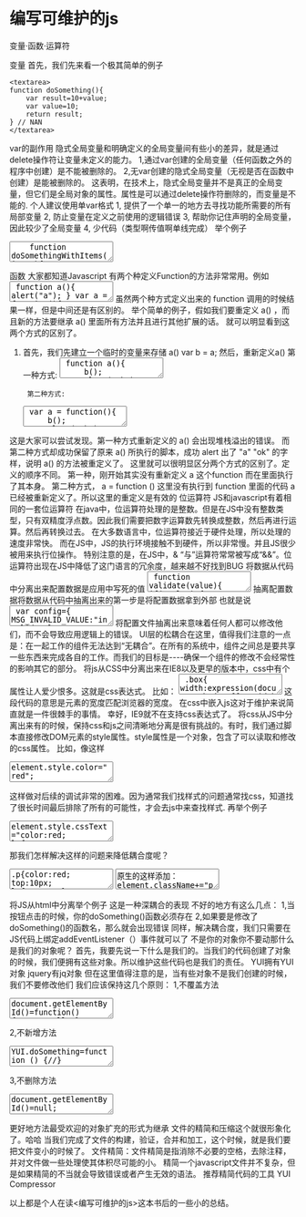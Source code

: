 <h1>编写可维护的js</h1>
变量·函数·运算符

变量
首先，我们先来看一个极其简单的例子

	<textarea>
	function doSomething(){
		var result=10+value;
		var value=10;
		return result;
	} // NAN
	</textarea>


var的副作用
隐式全局变量和明确定义的全局变量间有些小的差异，就是通过delete操作符让变量未定义的能力。
1,通过var创建的全局变量（任何函数之外的程序中创建）是不能被删除的。
2,无var创建的隐式全局变量（无视是否在函数中创建）是能被删除的。
这表明，在技术上，隐式全局变量并不是真正的全局变量，但它们是全局对象的属性。属性是可以通过delete操作符删除的，而变量是不能的.
个人建议使用单var格式
1, 提供了一个单一的地方去寻找功能所需要的所有局部变量
2, 防止变量在定义之前使用的逻辑错误
3, 帮助你记住声明的全局变量，因此较少了全局变量
4, 少代码（类型啊传值啊单线完成）
举个例子
<textarea>
	function doSomethingWithItems(items){
		var value=10,
		result=value+10,
		i,
		len;
		for(i=0,len=items.length; i++) {
			doSomething(item);
		}
	}
</textarea>

函数
大家都知道Javascript 有两个种定义Function的方法非常常用。例如
	<textarea>
		function a(){
			alert("a");
		}
		var a = function(){
			alert("a")
		}
	</textarea>
虽然两个种方式定义出来的 function 调用的时候结果一样，但是中间还是有区别的。
举个简单的例子，假如我们要重定义 a() ，而且新的方法要继承 a() 里面所有方法并且进行其他扩展的话。
就可以明显看到这两个方式的区别了。
1. 首先，我们先建立一个临时的变量来存储 a()
		var b = a;
		然后，重新定义a()
		第一种方式:
	<textarea>
	function a(){
		b();
		alert("ok");
	}
	</textarea>
		第二种方式:
	<textarea>
	var a = function(){
		b();
		alert("ok");
	}
	</textarea>
这是大家可以尝试发现。第一种方式重新定义的 a() 会出现堆栈溢出的错误。
而第二种方式却成功保留了原来 a() 所执行的脚本，成功 alert 出了 "a" "ok" 的字样，说明 a() 的方法被重定义了。
这里就可以很明显区分两个方式的区别了。定义的顺序不同。
第一种，刚开始其实没有重新定义 a 这个function 而在里面执行了其本身。
第二种方式， a = function () 这里没有执行到 function 里面的代码 a 已经被重新定义了。所以这里的重定义是有效的
位运算符
JS和javascript有着相同的一套位运算符
在java中，位运算符处理的是整数。但是在JS中没有整数类型，只有双精度浮点数。因此我们需要把数字运算数先转换成整数，然后再进行运算。然后再转换过去。
在大多数语言中，位运算符接近于硬件处理，所以处理的速度非常快。
而在JS中，JS的执行环境接触不到硬件，所以非常慢。并且JS很少被用来执行位操作。
特别注意的是，在JS中，& “与”运算符常常被写成“&&”。位运算符出现在JS中降低了这门语言的冗余度，越来越不好找到BUG
将数据从代码中分离出来配置数据是应用中写死的值
	<textarea>
		function validate(value){
			if(!value) {
				alert("invalid value");
				location.href="/errors/invalid.php"
			}
		}
		function toggle(element){
			if(hasClass(element,"selected")){
				removeClass(element,"selected");
			}else {
				addClass(element,"selected");
			}
		}
	</textarea>
抽离配置数据将数据从代码中抽离出来的第一步是将配置数据拿到外部
也就是说
	<textarea>
		var config={
			MSG_INVALID_VALUE:"incalid value",
			URL_INVALID:"/errors/invalid.php",
			CSS_SELECTED:"SELECTED"
		};
	</textarea>	
将配置文件抽离出来意味着任何人都可以修改他们，而不会导致应用逻辑上的错误。
UI层的松耦合在这里，值得我们注意的一点是：在一起工作的组件无法达到“无耦合”。在所有的系统中，组件之间总是要共享一些东西来完成各自的工作。而我们的目标是----确保一个组件的修改不会经常性的影响其它的部分。
将js从CSS中分离出来在IE8以及更早的版本中，css中有个属性让人爱少恨多。这就是css表达式。
比如：
	<textarea>
	.box{
		width:expression(document.body.offsetWidth+"px");
	}
	</textarea>
这段代码的意思是元素的宽度匹配浏览器的宽度。
在css中嵌入js这对于维护来说简直就是一件很棘手的事情。
幸好，IE9就不在支持css表达式了。
将css从JS中分离出来有的时候，保持css和js之间清晰地分离是很有挑战的。有时，我们通过脚本直接修改DOM元素的style属性。style属性是一个对象，包含了可以读取和修改的css属性。
比如，像这样

<textarea>element.style.color="red";</textarea>	
这样做对后续的调试非常的困难。因为通常我们找样式的问题通常找css，知道找了很长时间最后排除了所有的可能性，才会去js中来查找样式.
再举个例子
<textarea>element.style.cssText="color:red; left:10px; top:10px;"</textarea>	
那我们怎样解决这样的问题来降低耦合度呢？
<textarea>.p{color:red; top:10px; left:10px;"}</textarea>
<textarea>
原生的这样添加：element.className+="p";
HTML5中这样添加：element.classList.add("p");
YUI中这样添加：Y.one(element).addClass("p");
JQ中是这样添加：$(element).addClass("p");
DOJO中这样添加：Dojo.addClass(element,"p");
</textarea>
将JS从html中分离举个例子
这是一种深耦合的表现
不好的地方有这么几点：
1,当按钮点击的时候，你的doSomething()函数必须存在
2,如果要是修改了doSomething()的函数名，那么就会出现错误
同样，解决耦合度，我们只需要在JS代码上绑定addEventListener（）事件就可以了
不是你的对象你不要动那什么是我们的对象呢？
首先，我要先说一下什么是我们的。当我们的代码创建了对象的时候，我们便拥有这些对象。所以维护这些代码也是我们的责任。
YUI拥有YUI对象
jquery有jq对象
但在这里值得注意的是，当有些对象不是我们创建的时候，我们不要修改他们
我们应该保持这几个原则：
1,不覆盖方法
<textarea>document.getElementById()=function() {return null; }</textarea>
2,不新增方法
<textarea>YUI.doSomething=function () {//}</textarea>
3,不删除方法
<textarea>document.getElementById()=null;</textarea>
更好地方法最受欢迎的对象扩充的形式为继承
文件的精简和压缩这个就很形象化了。哈哈
当我们完成了文件的构建，验证，合并和加工，这个时候，就是我们要把文件变小的时候了。
文件精简：文件精简是指消除不必要的空格，去除注释，并对文件做一些处理使其体积尽可能的小。
精简一个javascript文件并不复杂，但是如果精简的不当就会导致错误或者产生无效的语法。
推荐精简代码的工具
YUI Compressor

以上都是个人在读<编写可维护的js>这本书后的一些小的总结。
